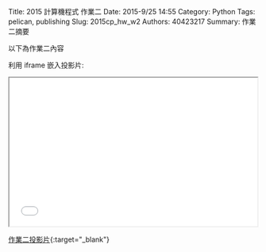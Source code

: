 Title: 2015 計算機程式 作業二
Date: 2015-9/25 14:55
Category: Python
Tags: pelican, publishing
Slug: 2015cp_hw_w2
Authors: 40423217
Summary: 作業二摘要

以下為作業二內容

利用 iframe 嵌入投影片:

<iframe src="40423217_cp_w2_p.html" width="500" height="300"></iframe>

[作業二投影片](40423217_cp_w2_p.html){:target="_blank"}